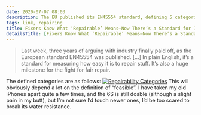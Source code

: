 ```yaml
---
date: 2020-07-07 08:03
description: The EU published its EN45554 standard, defining 5 categories of repairability
tags: link, repairing
title: Fixers Know What ‘Repairable’ Means—Now There’s a Standard for It
detailsTitle: [Fixers Know What ‘Repairable’ Means—Now There’s a Standard for It](https://www.ifixit.com/News/35879/repairability-standard-en45554)
---
```


> Last week, three years of arguing with industry finally paid off, as the European standard EN45554 was published. […] In plain English, it’s a standard for measuring how easy it is to repair stuff. It’s also a huge milestone for the fight for fair repair.

The defined categories are as follows: 
<a href="https://valkyrie.cdn.ifixit.com/media/2020/02/28065229/Bildschirmfoto-2020-02-28-um-15.52.10.png"><img src="https://valkyrie.cdn.ifixit.com/media/2020/02/28065229/Bildschirmfoto-2020-02-28-um-15.52.10.png" alt="Repairability Categories"></a>
This will obviously depend a lot on the definition of “feasible”. I have taken my old iPhones apart quite a few times, and the 6S is still doable (although a slight pain in my butt), but I’m not sure I’d touch newer ones, I’d be too scared to break its water resistance.